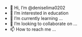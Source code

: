 - 👋 Hi, I’m @deniselima0202
- 👀 I’m interested in education 
- 🌱 I’m currently learning ...
- 💞️ I’m looking to collaborate on ...
- 📫 How to reach me ...

<!---
deniselima0202/deniselima0202 is a ✨ special ✨ repository because its `README.md` (this file) appears on your GitHub profile.
You can click the Preview link to take a look at your changes.
--->
